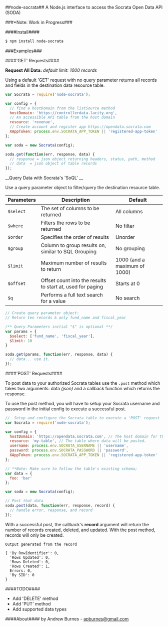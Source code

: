 ##node-socrata##
A Node.js interface to access the Socrata Open Data API (SODA)


###*Note: Work in Progress###

####Install####
```bash
$ npm install node-socrata
```
###Examples###

####'GET' Requests####

__Request All Data:__ _default limit: 1000 records_

Using a default 'GET' request with no query parameter returns all records
and fields in the destination data resource table.

```javascript
var Socrata = require('node-socrata');

var config = {
  // find a hostDomain from the listSource method
  hostDomain: 'https://controllerdata.lacity.org',
  // An accessible API table from the host domain
  resource: 'revenue',
  // Create account and register app https://opendata.socrata.com
  XAppToken: process.env.SOCRATA_APP_TOKEN || 'registered-app-token'
};

var soda = new Socrata(config);

soda.get(function(err, response, data) {
  // response = json object returning headers, status, path, method
  // data  = json object of table records
});

```

__Query Data with Socrata's 'SoQL' __

Use a query parameter object to filter/query the destination resource table.

Parameters | Description | Default
--- | --- | ---
`$select`|The set of columns to be returned|All columns
`$where`|Filters the rows to be returned|No filter
`$order`|Specifies the order of results| Unorder
`$group`|Column to group results on, similar to SQL Grouping|No grouping
`$limit`|Maximum number of results to return|1000 (and a maximum of 1000)
`$offset`|Offset count into the results to start at, used for paging|Starts at 0
`$q`|Performs a full text search for a value|No search

```javascript
// Create query parameter object:
// Return ten records & only fund_name and fiscal_year

/** Query Parameters initial "$" is optional **/
var params = {
  $select: ['fund_name', 'fiscal_year'],
  $limit: 10
}

soda.get(params, function(err, response, data) {
  // data... use it.
});

```

####'POST' Requests####

To post data to your authorized Socrata tables use the `.post` method which
takes two arguments: data _(json)_ and a callback function which returns the
response.

To use the post method, you will have to setup your Socrata username and
password in the initial config to execute a successful post.

```javascript
//  Setup and configure the Socrata table to execute a 'POST' request
var Socrata = require('node-socrata');

var config = {
  hostDomain: 'https://opendata.socrata.com', // The host domain for the table.
  resource: 'my-table', // The table where data will be posted.
  username: process.env.SOCRATA_USERNAME || 'username',
  password: process.env.SOCRATA_PASSWORD || 'password',
  XAppToken: process.env.SOCRATA_APP_TOKEN || 'registered-app-token'
};

// **Note: Make sure to follow the table's existing schema;
var data = {
  foo: 'bar'
};

var soda = new Socrata(config);

// Post that data
soda.post(data, function(err, response, record) {
  // handle error, response, and record
});

```

With a successful post, the callback's __record__ argument will return
the number of records created, deleted, and updated.  With the post method,
records will only be created.

```
Output generated from the record

{ 'By RowIdentifier': 0,
  'Rows Updated': 0,
  'Rows Deleted': 0,
  'Rows Created': 1,
  Errors: 0,
  'By SID': 0
}

```

####TODO####
- Add 'DELETE' method
- Add 'PUT' method
- Add supported data types

####About####
by Andrew Burnes - apburnes@gmail.com

